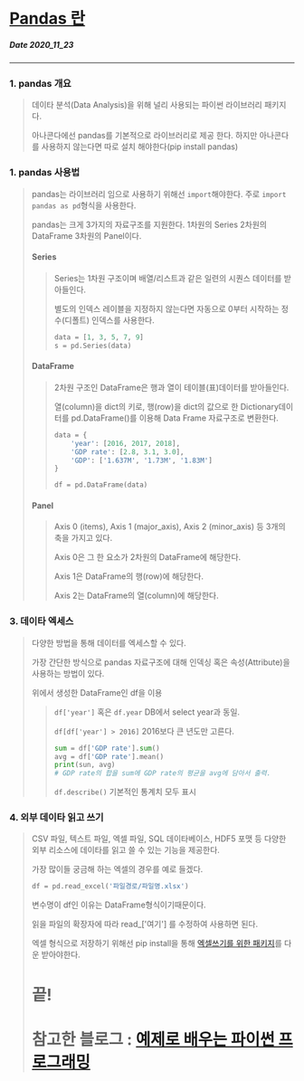 # [Pandas 란](http://pythonstudy.xyz/python/article/408-pandas-%EB%8D%B0%EC%9D%B4%ED%83%80-%EB%B6%84%EC%84%9D)
##### Date 2020_11_23
---
### 1. pandas 개요
> 데이타 분석(Data Analysis)을 위해 널리 사용되는 파이썬 라이브러리 패키지다.
>
> 아나콘다에선 pandas를 기본적으로 라이브러리로 제공 한다. 하지만 아나콘다를 사용하지 않는다면 따로 설치 해야한다(pip install pandas)
>
### 1. pandas 사용법
> pandas는 라이브러리 임으로 사용하기 위해선 ```import```해야한다. 주로 ```import pandas as pd```형식을 사용한다.
>
> pandas는 크게 3가지의 자료구조를 지원한다. 1차원의 Series 2차원의 DataFrame 3차원의 Panel이다.
> 
> #### Series
>> Series는 1차원 구조이며 배열/리스트과 같은 일련의 시퀀스 데이터를 받아들인다.
>>
>> 별도의 인덱스 레이블을 지정하지 않는다면 자동으로 0부터 시작하는 정수(디폴트) 인덱스를 사용한다.
>> ```Python
>> data = [1, 3, 5, 7, 9]
>> s = pd.Series(data)
>> ```
>
> #### DataFrame
>> 2차원 구조인 DataFrame은 행과 열이 테이블(표)데이터를 받아들인다.
>>
>> 열(column)을 dict의 키로, 행(row)을 dict의 값으로 한 Dictionary데이터를  pd.DataFrame()를 이용해 Data Frame 자료구조로 변환한다.
>> ```Python
>> data = {
>>     'year': [2016, 2017, 2018],
>>     'GDP rate': [2.8, 3.1, 3.0],
>>     'GDP': ['1.637M', '1.73M', '1.83M']
>> }
>> 
>> df = pd.DataFrame(data)
>> ```
>
> #### Panel
>> Axis 0 (items), Axis 1 (major_axis), Axis 2 (minor_axis) 등 3개의 축을 가지고 있다.
>>
>> Axis 0은 그 한 요소가 2차원의 DataFrame에 해당한다.
>>
>> Axis 1은 DataFrame의 행(row)에 해당한다.
>>
>> Axis 2는 DataFrame의 열(column)에 해당한다.
>
### 3. 데이타 엑세스
> 다양한 방법을 통해 데이터를 엑세스할 수 있다.
>
> 가장 간단한 방식으로 pandas 자료구조에 대해 인덱싱 혹은 속성(Attribute)을 사용하는 방법이 있다.
>
> 위에서 생성한 DataFrame인 df을 이용
>> ```df['year']``` 혹은 ```df.year``` DB에서 select year과 동일.
>> 
>>
>> ```df[df['year'] > 2016]``` 2016보다 큰 년도만 고른다.
>> 
>> ```Python
>> sum = df['GDP rate'].sum()
>> avg = df['GDP rate'].mean()
>> print(sun, avg)
>> # GDP rate의 합을 sum에 GDP rate의 평균을 avg에 담아서 출력.
>> ```
>>
>> ```df.describe()``` 기본적인 통계치 모두 표시
>
> 
### 4. 외부 데이타 읽고 쓰기
> CSV 파일, 텍스트 파일, 엑셀 파일, SQL 데이타베이스, HDF5 포맷 등 다양한 외부 리소스에 데이타를 읽고 쓸 수 있는 기능을 제공한다.
>
> 가장 많이들 궁금해 하는 엑셀의 경우를 예로 들겠다.
>
> ```Python
> df = pd.read_excel('파일경로/파일명.xlsx')
> ```
> 변수명이 df인 이유는 DataFrame형식이기때문이다.
> 
> 읽을 파일의 확장자에 따라 read_['여기'] 를 수정하여 사용하면 된다.
>
> 엑셀 형식으로 저장하기 위해선 pip install을 통해 [엑셀쓰기를 위한 패키지](https://hodubab.tistory.com/92)를 다운 받아야한다.
>
> # 끝!
> # 참고한 블로그 : [예제로 배우는 파이썬 프로그래밍](http://pythonstudy.xyz/)
